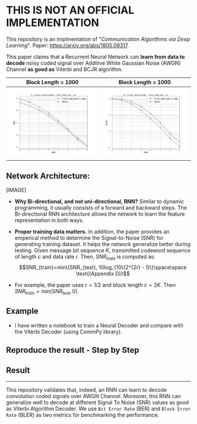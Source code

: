 # THIS IS NOT AN OFFICIAL IMPLEMENTATION

This repository is an implmentation of "*Communication Algorithms via Deep Learning*". Paper: https://arxiv.org/abs/1805.09317.

This paper claims that a Recurrent Neural Network can **learn from data to decode** noisy coded signal over Additive White Gaussian Noise (AWGN) Channel **as good as** Viterbi and BCJR algorithm. 


Block Length = 1000         |  Block Length = 1000 
:-------------------------:|:-------------------------:
![](reports/images/ber_block_length_1000_snr0.png)| ![](reports/images/bler_block_length_1000_snr0.png)

## Network Architecture:

[IMAGE]

* **Why Bi-directional, and not uni-directional, RNN?** Similar to dynamic programming, it usually consists of a forward and backward steps. The Bi-directional RNN architecture allows the network to learn the feature representation in both ways.

* **Proper training data matters.** In addition, the paper provides an emperical method to determine the Signal-to-Noise (SNR) for generating training dataset. It helps the network generalize better during testing. Given message bit sequence $K$, transmitted codeword sequence of length $c$ and data rate $r$. Then, $SNR_{train}$ is computed as:
$$SNR_{train}=min\{SNR_{test}, 10log_{10}(2^{2r} - 1)\}\space\space \text{(Appendix D)}$$ 

* For example, the paper uses $r=1/2$ and block length $c=2K$. Then $SNR_{train} =min(SNR_{test}, 0)$.

## Example
* I have written a notebook to train a Neural Decoder and compare with the Viterbi Decoder (using CommPy library).

## Reproduce the result - Step by Step


## Result
---
This repository validates that, indeed, an RNN can learn to decode convolution coded signals over AWGN Channel. Moreover, this RNN can generalize well to decode at different Signal To Noise (SNR) values as good as Viterbi Algorithm Decoder. We use `Bit Error Rate` (BER) and `Block Error Rate` (BLER) as two metrics for benchmarking the performance.

